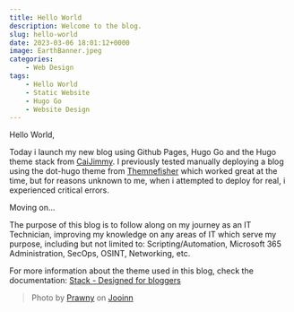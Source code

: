 ```yaml
---
title: Hello World
description: Welcome to the blog.
slug: hello-world
date: 2023-03-06 18:01:12+0000
image: EarthBanner.jpeg
categories:
    - Web Design
tags:
    - Hello World
    - Static Website
    - Hugo Go
    - Website Design
---
```


Hello World, 

Today i launch my new blog using Github Pages, Hugo Go and the Hugo theme stack from [CaiJimmy](https://github.com/CaiJimmy/hugo-theme-stack). I previously tested manually deploying a blog using the dot-hugo theme from [Themnefisher](https://github.com/themefisher/) which worked great at the time, but for reasons unknown to me, when i attempted to deploy for real, i experienced critical errors. 

Moving on...

The purpose of this blog is to follow along on my journey as an IT Technician, improving my knowledge on any areas of IT which serve my purpose, including but not limited to: Scripting/Automation, Microsoft 365 Administration, SecOps, OSINT, Networking, etc.  

For more information about the theme used in this blog, check the documentation: [Stack - Designed for bloggers](https://docs.stack.jimmycai.com/)

> Photo by [Prawny](https://jooinn.com/world-globe-banner.html) on [Jooinn](https://jooinn.com/world-globe-banner.html)